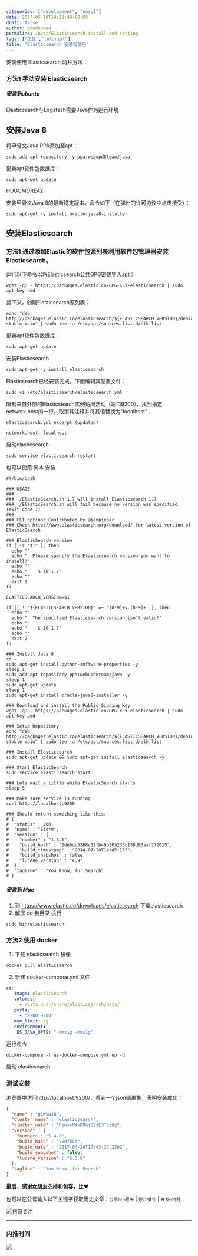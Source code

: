 ```yaml
---
categories: ["development", "nosql"]
date: 2017-05-18T14:22:49+08:00
draft: false
author: goodspeed
permalink: /post/Elasticsearch-install-and-setting
tags: ["工具","tutorial"]
title: "Elasticsearch 安装和使用"
---
```


安装使用 Elasticsearch 两种方法：

### 方法1 手动安装 Elasticsearch

##### 安装到ubuntu

Elasticsearch与Logstash需要Java作为运行环境

## 安装Java 8

将甲骨文Java PPA添加至apt：

```shell
sudo add-apt-repository -y ppa:webupd8team/java
```

更新apt软件包数据库：

```shell
sudo apt-get update
```

HUGOMORE42

安装甲骨文Java 8的最新稳定版本，命令如下（在弹出的许可协议中点击接受）：

```shell
sudo apt-get -y install oracle-java8-installer
```

## 安装Elasticsearch

### 方法1 通过添加Elastic的软件包源列表利用软件包管理器安装Elasticsearch。

运行以下命令以将Elasticsearch公共GPG密钥导入apt：

```shell
wget -qO - https://packages.elastic.co/GPG-KEY-elasticsearch | sudo apt-key add -
```
接下来，创建Elasticsearch源列表：

```shell
echo "deb http://packages.elastic.co/elasticsearch/${ELASTICSEARCH_VERSION}/debian stable main" | sudo tee -a /etc/apt/sources.list.d/elk.list
```

更新apt软件包数据库：

```shell
sudo apt-get update
```
安装Elasticsearch

```shell
sudo apt-get -y install elasticsearch
```

Elasticsearch已经安装完成。下面编辑其配置文件：

```shell
sudo vi /etc/elasticsearch/elasticsearch.yml
```

限制来自外部的Elasticsearch实例访问活动（端口9200），找到指定network.host的一行，取消其注释并将其值替换为“localhost”：

```shell
elasticsearch.yml excerpt (updated)

network.host: localhost
```
启动elasticsearch

```shell
sudo service elasticsearch restart
```

也可以使用 脚本 安装

```shell
#!/bin/bash

### USAGE
###
### ./ElasticSearch.sh 1.7 will install Elasticsearch 1.7
### ./ElasticSearch.sh will fail because no version was specified (exit code 1)
###
### CLI options Contributed by @janpieper
### Check http://www.elasticsearch.org/download/ for latest version of ElasticSearch

### ElasticSearch version
if [ -z "$1" ]; then
  echo ""
  echo "  Please specify the Elasticsearch version you want to install!"
  echo ""
  echo "    $ $0 1.7"
  echo ""
  exit 1
fi

ELASTICSEARCH_VERSION=$1

if [[ ! "${ELASTICSEARCH_VERSION}" =~ ^[0-9]+\.[0-9]+ ]]; then
  echo ""
  echo "  The specified Elasticsearch version isn't valid!"
  echo ""
  echo "    $ $0 1.7"
  echo ""
  exit 2
fi

### Install Java 8
cd ~
sudo apt-get install python-software-properties -y
sleep 1
sudo add-apt-repository ppa:webupd8team/java -y
sleep 1
sudo apt-get update
sleep 1
sudo apt-get install oracle-java8-installer -y

### Download and install the Public Signing Key
wget -qO - https://packages.elastic.co/GPG-KEY-elasticsearch | sudo apt-key add -

### Setup Repository
echo "deb http://packages.elastic.co/elasticsearch/${ELASTICSEARCH_VERSION}/debian stable main" | sudo tee -a /etc/apt/sources.list.d/elk.list

### Install Elasticsearch
sudo apt-get update && sudo apt-get install elasticsearch -y

### Start ElasticSearch
sudo service elasticsearch start

### Lets wait a little while ElasticSearch starts
sleep 5

### Make sure service is running
curl http://localhost:9200

### Should return something like this:
# {
#  "status" : 200,
#  "name" : "Storm",
#  "version" : {
#    "number" : "1.3.1",
#    "build_hash" : "2de6dc5268c32fb49b205233c138d93aaf772015",
#    "build_timestamp" : "2014-07-28T14:45:15Z",
#    "build_snapshot" : false,
#    "lucene_version" : "4.9"
#  },
#  "tagline" : "You Know, for Search"
# }

```

##### 安装到 Mac

1. 到 https://www.elastic.co/downloads/elasticsearch 下载elasticsearch
2. 解压 cd 到目录 执行

```shell
sudo bin/elasticsearch
```

### 方法2 使用 docker

1. 下载 elasticsearch 镜像

```shell
docker pull elasticsearch
```
2. 新建 docker-compose.yml 文件

```yml
es:
   image: elasticsearch
   volumes:
     - /data:/usr/share/elasticsearch/data/
   ports:
     - "9200:9200"
   mem_limit: 2g
   environment:
    ES_JAVA_OPTS: "-Xmx1g -Xms1g"
```

运行命令

```shell
docker-compose -f es-docker-compose.yml up -d
```

启动 elasticsearch

### 测试安装

浏览器中访问http://localhost:9200/，看到一个json结果集，表明安装成功：

```json
{
  "name" : "g1WVNJ8",
  "cluster_name" : "elasticsearch",
  "cluster_uuid" : "RjwyeM4kRRajDZzE3Tcq8g",
  "version" : {
    "number" : "5.4.0",
    "build_hash" : "780f8c4",
    "build_date" : "2017-04-28T17:43:27.229Z",
    "build_snapshot" : false,
    "lucene_version" : "6.5.0"
  },
  "tagline" : "You Know, for Search"
}

```

**最后，感谢女朋友支持和包容，比❤️**

也可以在公号输入以下关键字获取历史文章：`公号&小程序` | `设计模式` | `并发&协程`

![扫码关注](http://media.gusibi.mobi/zHqNew3j1brVxSoTkjOerslhnB_ZpchcOXf60lFUxiZ5YtnCHs5HrJNOP14go6Ea)

---------------

### 内推时间

![](http://media.gusibi.mobi/5FzreeM6IYt55JSQMAV63INPIvuPik75FlJAbP1e7Zdlg1WPe6BrHI-q0jkXskGf)